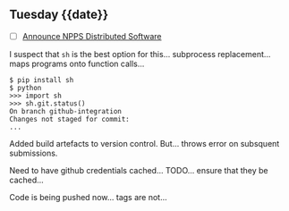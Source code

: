 ## Tuesday {{date}}

- [ ] [Announce NPPS Distributed Software](https://docs.google.com/document/d/1L8DAzhCwpVoRM_WptpZFKqJev4-odk4xDl5rDK6JMYs/edit#heading=h.d6jxgv7ina59)

I suspect that `sh` is the best option for this... subprocess replacement... maps programs onto function calls...

```
$ pip install sh
$ python
>>> import sh
>>> sh.git.status()
On branch github-integration
Changes not staged for commit:
...
```

Added build artefacts to version control.  But... throws error on subsquent submissions.

Need to have github credentials cached... TODO... ensure that they be cached...

Code is being pushed now... tags are not...